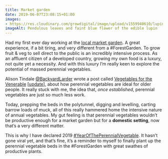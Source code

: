 ```yaml
---
title: Market garden
date: 2019-06-07T23:08:15+01:00
images: 
- https://res.cloudinary.com/growdigital/image/upload/v1559940610/lupin-A6FB53E4.jpg
imageAlt: Pendulous leaves and faint blue flower of the edible lupin
---
```


Had my first ever day working at the [local market garden](http://glebelandsmarketgarden.co.uk/). A great experience, if a bit tiring, and very different from a #ForestGarden. To grow fruit & veg to sell direct to the public is an incredibly intensive process. As an affluent citizen of a developed country, growing my own food is a luxury, not quite yet a necessity. And with this luxury I’m really keen to explore the potential of massed perennial vegetables. 

Alison Tindale [@BackyardLarder](https://mobile.twitter.com/BackyardLarder) wrote a post called [Vegetables for the Venerable](https://backyardlarder.co.uk/2018/11/vegetables-for-the-venerable/) [[update](https://backyardlarder.co.uk/2019/02/vegetables-venerable-update/)], about how perennial vegetables are ideal for older people. It really stuck with me, the idea that, _once established_, perennial vegetables are just so much less work.

Today, prepping the beds in the polytunnel, digging and levelling, carting barrow loads of muck, all of this really hammered home the intensive nature of annual vegetables. My gut feeling is that perennial vegetables wouldn’t be productive enough for a market garden but for a **domestic setting**, now that’s a very different matter. 

This is why I have declared 2019 [#YearOfThePerennialVegetable](https://mobile.twitter.com/search?q=%23YearOfThePerennialVegetable). It hasn’t gone viral yet, and that’s fine, it’s a reminder to myself to finally plant up the perennial vegetable beds in the #ForestGarden with great swathes of productive plants.
